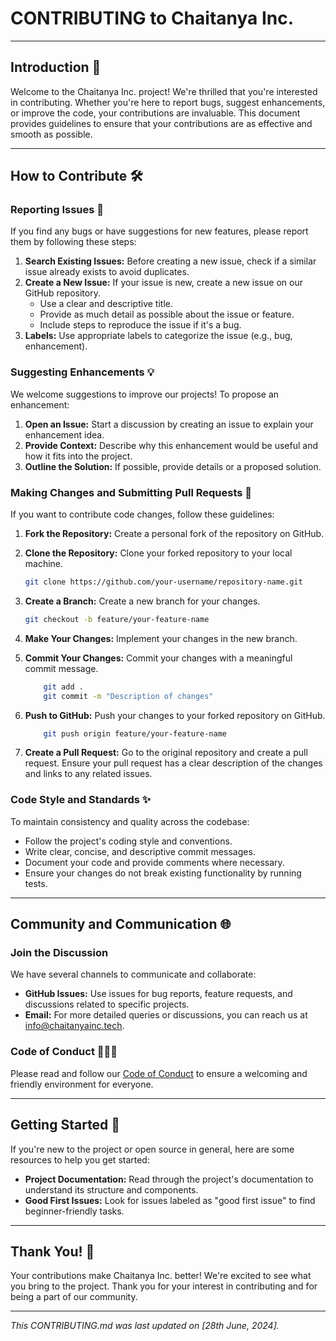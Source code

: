# CONTRIBUTING to Chaitanya Inc.

---

## Introduction 👋

Welcome to the Chaitanya Inc. project! We're thrilled that you're interested in contributing. Whether you're here to report bugs, suggest enhancements, or improve the code, your contributions are invaluable. This document provides guidelines to ensure that your contributions are as effective and smooth as possible.

---

## How to Contribute 🛠️

### Reporting Issues 🐞

If you find any bugs or have suggestions for new features, please report them by following these steps:

1. **Search Existing Issues:** Before creating a new issue, check if a similar issue already exists to avoid duplicates.
2. **Create a New Issue:** If your issue is new, create a new issue on our GitHub repository.
   - Use a clear and descriptive title.
   - Provide as much detail as possible about the issue or feature.
   - Include steps to reproduce the issue if it's a bug.
3. **Labels:** Use appropriate labels to categorize the issue (e.g., bug, enhancement).

### Suggesting Enhancements 💡

We welcome suggestions to improve our projects! To propose an enhancement:

1. **Open an Issue:** Start a discussion by creating an issue to explain your enhancement idea.
2. **Provide Context:** Describe why this enhancement would be useful and how it fits into the project.
3. **Outline the Solution:** If possible, provide details or a proposed solution.

### Making Changes and Submitting Pull Requests 🔄

If you want to contribute code changes, follow these guidelines:

1. **Fork the Repository:** Create a personal fork of the repository on GitHub.

2. **Clone the Repository:** Clone your forked repository to your local machine.
   ```bash
   git clone https://github.com/your-username/repository-name.git
   ```

3. **Create a Branch:** Create a new branch for your changes.
   ```bash
   git checkout -b feature/your-feature-name
   ```

4. **Make Your Changes:** Implement your changes in the new branch.

5. **Commit Your Changes:** Commit your changes with a meaningful commit message.
    ```bash
        git add .
        git commit -m "Description of changes"
    ```

6. **Push to GitHub:** Push your changes to your forked repository on GitHub.
    ```bash
        git push origin feature/your-feature-name
    ```

7. **Create a Pull Request:** Go to the original repository and create a pull request.
Ensure your pull request has a clear description of the changes and links to any related issues.

### Code Style and Standards ✨

To maintain consistency and quality across the codebase:

- Follow the project's coding style and conventions.
- Write clear, concise, and descriptive commit messages.
- Document your code and provide comments where necessary.
- Ensure your changes do not break existing functionality by running tests.

---

## Community and Communication 🌐

### Join the Discussion

We have several channels to communicate and collaborate:

- **GitHub Issues:** Use issues for bug reports, feature requests, and discussions related to specific projects.
- **Email:** For more detailed queries or discussions, you can reach us at [info@chaitanyainc.tech](mailto:info@chaitanyainc.tech).

### Code of Conduct 🧑‍🤝‍🧑

Please read and follow our [Code of Conduct](./CODE_OF_CONDUCT.md) to ensure a welcoming and friendly environment for everyone.

---

## Getting Started 🏁

If you're new to the project or open source in general, here are some resources to help you get started:

- **Project Documentation:** Read through the project's documentation to understand its structure and components.
- **Good First Issues:** Look for issues labeled as "good first issue" to find beginner-friendly tasks.
---

## Thank You! 🙏

Your contributions make Chaitanya Inc. better! We're excited to see what you bring to the project. Thank you for your interest in contributing and for being a part of our community.

---

*This CONTRIBUTING.md was last updated on [28th June, 2024].*
